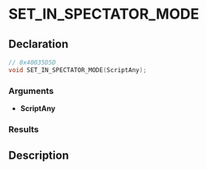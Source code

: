 # SET_IN_SPECTATOR_MODE

## Declaration
```cpp
// 0x40035D5D
void SET_IN_SPECTATOR_MODE(ScriptAny);
```

### Arguments
- **ScriptAny**

### Results

## Description
